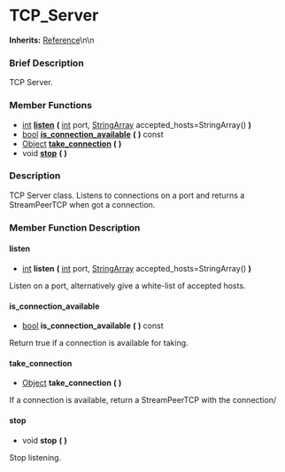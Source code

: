 #  TCP_Server  
**Inherits:** [Reference](class_reference)\\n\\n
###  Brief Description  
TCP Server.

###  Member Functions 
  * [int](class_int)  **[listen](#listen)**  **(** [int](class_int) port, [StringArray](class_stringarray) accepted_hosts=StringArray()  **)**
  * [bool](class_bool)  **[is_connection_available](#is_connection_available)**  **(** **)** const
  * [Object](class_object)  **[take_connection](#take_connection)**  **(** **)**
  * void  **[stop](#stop)**  **(** **)**

###  Description  
TCP Server class. Listens to connections on a port and returns a StreamPeerTCP when got a connection.

###  Member Function Description  

#### <a name="listen">listen</a>
  * [int](class_int)  **listen**  **(** [int](class_int) port, [StringArray](class_stringarray) accepted_hosts=StringArray()  **)**

Listen on a port, alternatively give a white-list of accepted hosts.

#### <a name="is_connection_available">is_connection_available</a>
  * [bool](class_bool)  **is_connection_available**  **(** **)** const

Return true if a connection is available for taking.

#### <a name="take_connection">take_connection</a>
  * [Object](class_object)  **take_connection**  **(** **)**

If a connection is available, return a StreamPeerTCP with the connection/

#### <a name="stop">stop</a>
  * void  **stop**  **(** **)**

Stop listening.

